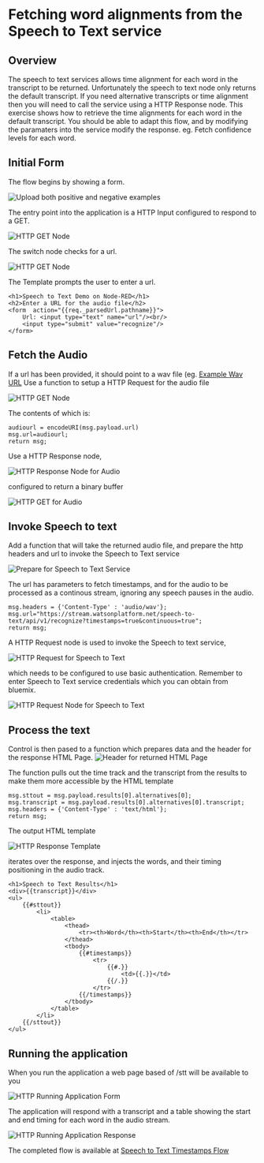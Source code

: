 # Fetching word alignments from the Speech to Text service

## Overview
The speech to text services allows time alignment for each word in the transcript to be returned. Unfortunately the 
speech to text node only returns the default transcript. If you need alternative transcripts or time alignment then
you will need to call the service using a HTTP Response node. This exercise shows how to retrieve the time alignments for 
each word in the default transcript. You should be able to adapt this flow, and by modifying the paramaters into the 
service modify the response. eg. Fetch confidence levels for each word. 

## Initial Form
The flow begins by showing a form.

![Upload both positive and negative examples](images/astt_show_form.png)

The entry point into the application is a HTTP Input configured to respond to a GET.

![HTTP GET Node](images/astt_application_get_node.png)

The switch node checks for a url.

![HTTP GET Node](images/astt_check_for_url_node.png)

The Template prompts the user to enter a url.

```
<h1>Speech to Text Demo on Node-RED</h1>
<h2>Enter a URL for the audio file</h2>
<form  action="{{req._parsedUrl.pathname}}">
    Url: <input type="text" name="url"/><br/>
    <input type="submit" value="recognize"/>
</form>
```

## Fetch the Audio
If a url has been provided, it should point to a wav 
file (eg. [Example Wav URL](http://www-mobile.ecs.soton.ac.uk/hth97r/links/Database/man1_wb.wav)
Use a function to setup a HTTP Request for the audio file

![HTTP GET Node](images/astt_function_prepare_audio.png)

The contents of which is:

```
audiourl = encodeURI(msg.payload.url)
msg.url=audiourl;
return msg;
```

Use a HTTP Response node,

![HTTP Response Node for Audio](images/astt_fetch_audio_request.png)

configured to return a binary buffer

![HTTP GET for Audio](images/astt_fetch_audio_node.png)


## Invoke Speech to text
Add a function that will take the returned audio file, and prepare the http headers and url to invoke 
the Speech to Text service

![Prepare for Speech to Text Service](images/astt_prepare_stt_request.png)


The url has parameters to fetch timestamps, and for the audio to be processed as a continous stream, ignoring
any speech pauses in the audio.

```
msg.headers = {'Content-Type' : 'audio/wav'};
msg.url="https://stream.watsonplatform.net/speech-to-text/api/v1/recognize?timestamps=true&continuous=true";
return msg;
```

A HTTP Request node is used to invoke the Speech to text service,

![HTTP Request for Speech to Text](images/astt_speech_to_text_request.png)


which needs to be configured to use basic authentication. Remember to enter Speech to Text service credentials which you can 
obtain from bluemix.

![HTTP Request Node for Speech to Text](images/astt_speech_to_text_post.png)


## Process the text
Control is then pased to a function which prepares data and the header for the response HTML Page.
![Header for returned HTML Page](images/astt_prepare_response_header.png)

The function pulls out the time track and the transcript from the results to make them more accessible 
by the HTML template 

```
msg.sttout = msg.payload.results[0].alternatives[0];
msg.transcript = msg.payload.results[0].alternatives[0].transcript;
msg.headers = {'Content-Type' : 'text/html'};
return msg;
```

The output HTML template

![HTTP Response Template](images/astt_response_template.png)

iterates over the response, and injects the words, and their timing positioning in the audio track. 
```
<h1>Speech to Text Results</h1>
<div>{{transcript}}</div>
<ul>
    {{#sttout}} 
        <li>
            <table>
                <thead>
                    <tr><th>Word</th><th>Start</th><th>End</th></tr>
                </thead>
                <tbody>
                    {{#timestamps}}
                        <tr>
                            {{#.}}
                                <td>{{.}}</td>
                            {{/.}}    
                        </tr>
                    {{/timestamps}}
                </tbody>                    
            </table>
        </li>
    {{/sttout}}    
</ul>
```

## Running the application
When you run the application a web page based of /stt will be available to you

![HTTP Running Application Form](images/astt_run_application_form.png)

The application will respond with a transcript and a table showing the start and
end timing for each word in the audio stream.

![HTTP Running Application Response](images/astt_run_application_response.png)

The completed flow is available at [Speech to Text Timestamps Flow](astt_speech_timestamps_flow.json)
